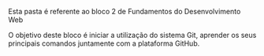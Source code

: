 Esta pasta é referente ao bloco 2 de Fundamentos do Desenvolvimento Web

O objetivo deste bloco é iniciar a utilização do sistema Git, aprender os seus principais comandos juntamente com a plataforma GitHub.